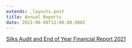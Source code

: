 ```yaml
---
extends: _layouts.post
title: Annual Reports
date: 2021-06-08T12:00:00.000Z
---
```

[Silks Audit and End of Year Financial Report 2021](https://res.cloudinary.com/ruapehu-college/image/upload/v1656889723/Ruapehu_College_-_2021_Audited_Financial_Statement_1_g6t0yd.pdf)
